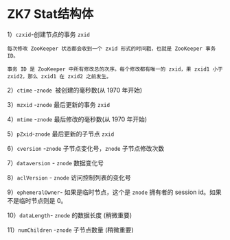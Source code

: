 # ZK7 Stat结构体

1）`czxid`-创建节点的事务 `zxid`

```
每次修改 ZooKeeper 状态都会收到一个 zxid 形式的时间戳，也就是 ZooKeeper 事务 ID。

事务 ID 是 ZooKeeper 中所有修改总的次序。每个修改都有唯一的 zxid，果 zxid1 小于 zxid2，那么 zxid1 在 zxid2 之前发生。
```

2）`ctime` -`znode `被创建的毫秒数(从 1970 年开始) 

3）`mzxid` -`znode` 最后更新的事务 `zxid`

4）`mtime` -`znode` 最后修改的毫秒数(从 1970 年开始) 

5）`pZxid`-`znode` 最后更新的子节点 `zxid`

6）`cversion` -`znode` 子节点变化号，`znode` 子节点修改次数

7）`dataversion` \- `znode` 数据变化号

8）`aclVersion` \- `znode` 访问控制列表的变化号

9）`ephemeralOwner`\- 如果是临时节点，这个是 `znode` 拥有者的 session id。如果不是临时节点则是 0。 

10）`dataLength`\- `znode` 的数据长度 (稍微重要)

11）`numChildren` -`znode` 子节点数量 (稍微重要)